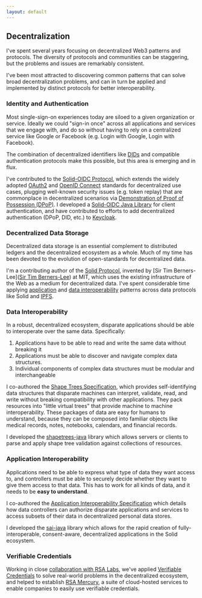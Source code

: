```yaml
---
layout: default
---
```


## Decentralization

I've spent several years focusing on decentralized Web3 patterns and protocols. 
The diversity of protocols and communities can be staggering, but the problems
and issues are remarkably consistent.

I've been most attracted to discovering common patterns that can
solve broad decentralization problems, and can in turn be applied and
implemented by distinct protocols for better interoperability.

### Identity and Authentication

Most single-sign-on experiences today are siloed to a given organization or
service. Ideally we could "sign-in once" across all applications and services that 
we engage with, and do so without having to rely on a centralized 
service like Google or Facebook (e.g. Login with Google, Login with Facebook).

The combination of decentralized identifiers like [DIDs](https://www.w3.org/TR/did-core/)
and compatible authentication protocols make this possible, but this area is
emerging and in flux.

I've contributed to the [Solid-OIDC Protocol](https://solid.github.io/solid-oidc/), 
which extends the widely adopted [OAuth2](https://www.rfc-editor.org/rfc/rfc6749) and 
[OpenID Connect](https://openid.net/specs/openid-connect-core-1_0.html) standards
for decentralized use cases, plugging well-known security issues (e.g. token replay)
that are commonplace in decentralized scenarios via 
[Demonstration of Proof of Possession (DPoP)](https://datatracker.ietf.org/doc/html/draft-ietf-oauth-dpop). 
I developed a [Solid-OIDC Java Library](https://github.com/janeirodigital/sai-java) for client authentication, and
have contributed to efforts to add decentralized authentication (DPoP, DID, etc.) 
to [Keycloak](https://keycloak.org).

### Decentralized Data Storage

Decentralized data storage is an essential complement to distributed ledgers and
the decentralized ecosystem as a whole. Much of my time has been devoted to
the evolution of open-standards for decentralized data.

I'm a contributing author of the [Solid Protocol](https://solidproject.org/TR/protocol),
invented by [Sir Tim Berners-Lee]([Sir Tim Berners-Lee](https://www.w3.org/People/Berners-Lee/)) 
at MIT, which uses the existing infrastructure of the 
Web as a medium for decentralized data. I've spent considerable time applying
[application](#application-interoperability) and [data interoperability](#data-interoperability) 
patterns across data protocols like Solid and [IPFS](https://ipfs.io).

### Data Interoperability

In a robust, decentralized ecosystem, disparate applications should be able
to interoperate over the same data. Specifically:

1. Applications have to be able to read and write the same data without breaking it
2. Applications must be able to discover and navigate complex data structures.
3. Individual components of complex data structures must be modular and interchangeable

I co-authored the [Shape Trees Specification](https://shapetrees.org/TR/specification),
which provides self-identifying data structures that disparate machines can interpret, 
validate, read, and write without breaking compatibility with other applications.
They pack resources into "little virtual trees" that provide machine to machine 
interoperability. These packages of data are easy for humans to understand, 
because they can be composed into familiar objects like medical records, notes, 
notebooks, calendars, and financial records. 

I developed the 
[shapetrees-java](https://github.com/janeirodigital/shapetrees-java)
library which allows servers or clients to parse and apply shape tree validation
against collections of resources.

### Application Interoperability

Applications need to be able to express what type of data
they want access to, and controllers must be able to securely decide whether
they want to give them access to that data. This has to work for all kinds of
data, and it needs to be <b>easy to understand</b>.

I co-authored the 
[Application Interoperability Specification](https://solid.github.io/data-interoperability-panel/specification/)
which details how data controllers can authorize disparate applications and
services to access subsets of their data in decentralized personal data stores.

I developed the
[sai-java](https://github.com/janeirodigital/sai-java)
library which allows for the rapid creation of fully-interoperable, consent-aware,
decentralized applications in the Solid ecosystem.

### Verifiable Credentials

Working in close [collaboration with RSA Labs](https://www.janeirodigital.com/blog/new-partnership-brings-enterprise-security-to-the-decentralized-web/),
we've applied [Verifiable Credentials](https://www.w3.org/TR/vc-data-model/) to
solve real-world problems in the decentralized ecosystem, and helped to establish
[RSA Mercury](https://mercury.rsalabs.com/), a suite of cloud-hosted services
to enable companies to easily use verifiable credentials.

